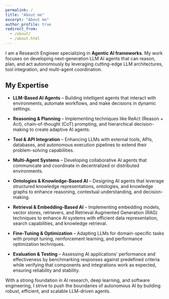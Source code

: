 ```yaml
---
permalink: /
title: "About me"
excerpt: "About me"
author_profile: true
redirect_from:
  - /about/
  - /about.html
---
```


I am a Research Engineer specializing in **Agentic AI frameworks**. My work focuses on developing next-generation LLM AI agents that can reason, plan, and act autonomously by leveraging cutting-edge LLM architectures, tool integration, and multi-agent coordination.

## My Expertise

- **LLM-Based AI Agents** – Building intelligent agents that interact with environments, automate workflows, and make decisions in dynamic settings.

- **Reasoning & Planning** – Implementing techniques like ReAct (Reason + Act), chain-of-thought (CoT) prompting, and hierarchical decision-making to create adaptive AI agents.

- **Tool & API Integration** – Enhancing LLMs with external tools, APIs, databases, and autonomous execution pipelines to extend their problem-solving capabilities.

- **Multi-Agent Systems** – Developing collaborative AI agents that communicate and coordinate in decentralized or distributed environments.

- **Ontologies & Knowledge-Based AI** – Designing AI agents that leverage structured knowledge representations, ontologies, and knowledge graphs to enhance reasoning, contextual understanding, and decision-making.

- **Retrieval & Embedding-Based AI** – Implementing embedding models, vector stores, retrievers, and Retrieval Augmented Generation (RAG) techniques to enhance AI systems with efficient data representation, search capabilities, and knowledge retrieval.

- **Fine-Tuning & Optimization** – Adapting LLMs for domain-specific tasks with prompt tuning, reinforcement learning, and performance optimization techniques.

- **Evaluation & Testing** – Assessing AI applications' performance and effectiveness by benchmarking responses against predefined criteria while verifying that components and integrations work as expected, ensuring reliability and stability.

With a strong foundation in AI research, deep learning, and software engineering, I strive to push the boundaries of autonomous AI by building robust, efficient, and scalable LLM-driven agents.
